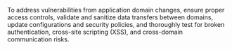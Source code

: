 To address vulnerabilities from application domain changes, ensure proper access controls, validate and sanitize data transfers between domains, update configurations and security policies, and thoroughly test for broken authentication, cross-site scripting (XSS), and cross-domain communication risks.

